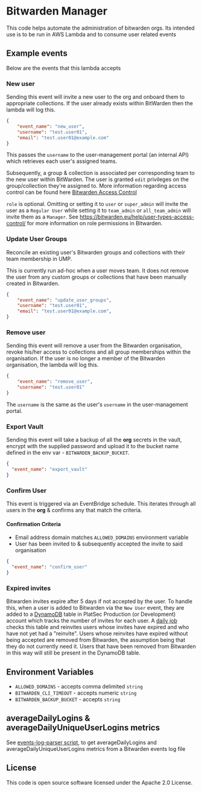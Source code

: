 # Bitwarden Manager

This code helps automate the administration of bitwarden orgs.
Its intended use is to be run in AWS Lambda and to consume user related events

## Example events

Below are the events that this lambda accepts

### New user

Sending this event will invite a new user to the org and onboard them to appropriate collections.
If the user already exists within BitWarden then the lambda will log this.

```json
{
    "event_name": "new_user",
    "username": "test.user01",
    "email": "test.user01@example.com"
}
```

This passes the `username` to the user-management portal (an internal API) which retrieves each user's assigned teams.

Subsequently, a group & collection is associated per corresponding team to the new user within BitWarden.
The user is granted `edit` privileges on the group/collection they're assigned to.
More information regarding access control can be found here [Bitwarden Access Control](https://bitwarden.eu/help/user-types-access-control/#permissions)

`role` is optional. Omitting or setting it to `user` or `super_admin` will invite the user as a `Regular User` while
setting it to `team_admin` or `all_team_admin` will invite them as a `Manager`.
See https://bitwarden.eu/help/user-types-access-control/ for more information on role permissions in Bitwarden.

### Update User Groups

Reconcile an existing user's Bitwarden groups and collections with their team membership in UMP.

This is currently run ad-hoc when a user moves team. It does not remove the user from any custom groups or
collections that have been manually created in Bitwarden.

```json
{
    "event_name": "update_user_groups",
    "username": "test.user01",
    "email": "test.user01@example.com",
}
```

### Remove user

Sending this event will remove a user from the Bitwarden organisation, revoke his/her access to collections
and all group memberships within the organisation.
If the user is no longer a member of the Bitwarden organisation, the lambda will log this.

```json
{
    "event_name": "remove_user",
    "username": "test.user01"
}
```

The `username` is the same as the user's `username` in the user-management portal.

### Export Vault

Sending this event will take a backup of all the **org** secrets in the vault, encrypt with the supplied password
and upload it to the bucket name defined in the env var - `BITWARDEN_BACKUP_BUCKET`.

```json
{
  "event_name": "export_vault"
}
```

### Confirm User

This event is triggered via an EventBridge schedule. This iterates through all users in the **org** & confirms
any that match the criteria.

#### Confirmation Criteria

* Email address domain matches `ALLOWED_DOMAINS` environment variable
* User has been invited to & subsequently accepted the invite to said organisation

```json
{
  "event_name": "confirm_user"
}
```

### Expired invites

Bitwarden invites expire after 5 days if not accepted by the user. To handle this, when a user is added to Bitwarden
via the `New User` event, they are added to a
[DynamoDB](https://github.com/hmrc/platsec-terraform/blob/main/components/lambda_bitwarden_manager/dynamodb.tf) table in
PlatSec Production (or Development) account which tracks the number of invites for each user. A
[daily job](https://github.com/hmrc/platsec-terraform/blob/main/components/lambda_bitwarden_manager/lambda.tf#L36)
checks this table and reinvites users whose invites have expired and who have not yet had a "reinvite". Users whose
reinvites have expired without being accepted are removed from Bitwarden, the assumption being that they do not
currently need it. Users that have been removed from Bitwarden in this way will still be present in the DynamoDB table.

## Environment Variables

* `ALLOWED_DOMAINS` - accepts comma delimited `string`
* `BITWARDEN_CLI_TIMEOUT` - accepts numeric `string`
* `BITWARDEN_BACKUP_BUCKET` - accepts `string`

## averageDailyLogins & averageDailyUniqueUserLogins metrics

See [events-log-parser script](scripts/events-log-parser/README.md), to get averageDailyLogins and
averageDailyUniqueUserLogins metrics from a Bitwarden events log file

## License

This code is open source software licensed under the Apache 2.0 License.
